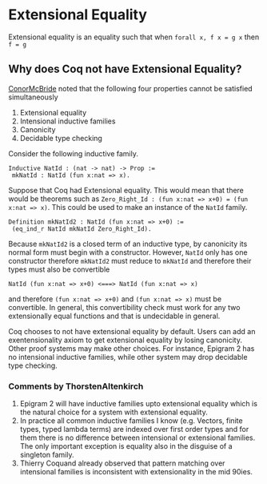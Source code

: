 Extensional Equality
====================

Extensional equality is an equality such that when `forall x, f x = g x` then `f = g`

Why does Coq not have Extensional Equality?
-------------------------------------------

[ConorMcBride](ConorMcBride) noted that the following four properties cannot be satisfied simultaneously

1.  Extensional equality
2.  Intensional inductive families
3.  Canonicity
4.  Decidable type checking

Consider the following inductive family.

    Inductive NatId : (nat -> nat) -> Prop :=
     mkNatId : NatId (fun x:nat => x).

Suppose that Coq had Extensional equality. This would mean that there would be theorems such as `Zero_Right_Id : (fun x:nat => x+0) = (fun x:nat => x)`. This could be used to make an instance of the `NatId` family.

    Definition mkNatId2 : NatId (fun x:nat => x+0) :=
     (eq_ind_r NatId mkNatId Zero_Right_Id).

Because `mkNatId2` is a closed term of an inductive type, by canonicity its normal form must begin with a constructor. However, `NatId` only has one constructor therefore `mkNatId2` must reduce to `mkNatId` and therefore their types must also be convertible

    NatId (fun x:nat => x+0) <===> NatId (fun x:nat => x)

and therefore `(fun x:nat => x+0)` and `(fun x:nat => x)` must be convertible. In general, this convertibility check must work for any two extensionally equal functions and that is undecidable in general.

Coq chooses to not have extensional equality by default. Users can add an exentensionality axiom to get extensional equality by losing canonicity. Other proof systems may make other choices. For instance, Epigram 2 has no intensional inductive families, while other system may drop decidable type checking.

### Comments by ThorstenAltenkirch

1.  Epigram 2 will have inductive families upto extensional equality which is the natural choice for a system with extensional equality.
2.  In practice all common inductive families I know (e.g. Vectors, finite types, typed lambda terms) are indexed over first order types and for them there is no difference between intensional or extensional families. The only important exception is equality also in the disguise of a singleton family.
3.  Thierry Coquand already observed that pattern matching over intensional families is inconsistent with extensionality in the mid 90ies.

